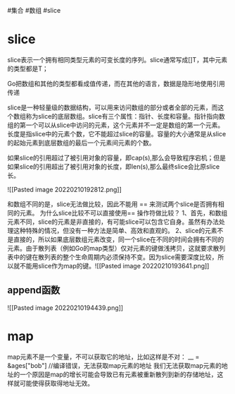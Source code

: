 #集合  #数组 #slice

# slice
slice表示一个拥有相同类型元素的可变长度的序列。slice通常写成[]T，其中元素的类型都是T；

Go把数组和其他的类型都看成值传递，而在其他的语言，数据是隐形地使用引用传递

slice是一种轻量级的数据结构，可以用来访问数组的部分或者全部的元素，而这个数组称为slice的底层数组。slice有三个属性：指针、长度和容量。指针指向数组的第一个可以从slice中访问的元素，这个元素并不一定是数组的第一个元素。长度是指slice中的元素个数，它不能超过slice的容量。容量的大小通常是从slice的起始元素到底层数组的最后一个元素间元素的个数。

如果slice的引用超过了被引用对象的容量，即cap(s),那么会导致程序宕机；但是如果slice的引用超出了被引用对象的长度，即len(s),那么最终slice会比原slice长。

![[Pasted image 20220210192812.png]]

和数组不同的是，slice无法做比较，因此不能用 == 来测试两个slice是否拥有相同的元素。
为什么slice比较不可以直接使用== 操作符做比较？
1、首先，和数组元素不同，slice的元素是非直接的，有可能slice可以包含它自身。虽然有办法处理这种特殊的情况，但没有一种方法是简单、高效和直观的。
2、slice的元素不是直接的，所以如果底层数组元素改变，同一个slice在不同的时间会拥有不同的元素。由于散列表（例如Go的map类型）仅对元素的键做浅拷贝，这就要求散列表中的键在散列表的整个生命周期内必须保持不变。因为slice需要深度比较，所以就不能用slice作为map的键。![[Pasted image 20220210193641.png]]

## append函数

![[Pasted image 20220210194439.png]]

# map
map元素不是一个变量，不可以获取它的地址，比如这样是不对：
__ = &ages["bob"]  //编译错误，无法获取map元素的地址
我们无法获取map元素的地址的一个原因是map的增长可能会导致已有元素被重新散列到新的存储地址，这样就可能使得获取得地址无效。


